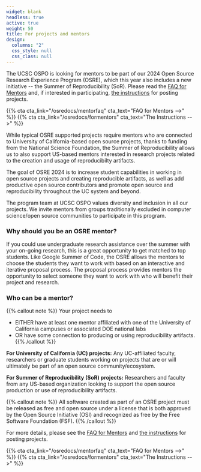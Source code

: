 ```yaml
---
widget: blank
headless: true
active: true
weight: 50
title: For projects and mentors
design:
  columns: "2"
  css_style: null
  css_class: null
---
```


The UCSC OSPO is looking for mentors to be part of our 2024 Open Source Research Experience Program (OSRE), which this year also includes a new initiative -- the Summer of Reproducibility (SoR). Please read the [FAQ for Mentors](/osredocs/mentorfaq) and, if interested in participating, [the instructions](/osredocs/formentors) for posting projects. 

{{% cta cta_link="/osredocs/mentorfaq" cta_text="FAQ for Mentors -->" %}}
{{% cta cta_link="/osredocs/formentors" cta_text="The Instructions -->" %}}

While typical OSRE supported projects require mentors who are connected to University of California-based open source projects, thanks to funding from the National Science Foundation, the Summer of Reproducibility allows us to also support US-based mentors interested in research projects related to the creation and usage of reproducibilty artifacts. 

The goal of OSRE 2024 is to increase student capabilities in working in open source projects and creating reproducible artifacts, as well as add productive open source contributors and promote open source and reproducibility throughout the UC system and beyond.

The program team at UCSC OSPO values diversity and inclusion in all our projects. We invite mentors from groups traditionally excluded in computer science/open source communities to participate in this program.

### Why should you be an OSRE mentor?

If you could use undergraduate research assistance over the summer with your on-going research, this is a great opportunity to get matched to top students. Like Google Summer of Code, the OSRE allows the mentors to choose the students they want to work with based on an interactive and iterative proposal process. The proposal process provides mentors the opportunity to select someone they want to work with who will benefit their project and research.

### Who can be a mentor?

{{% callout note %}}
Your project needs to
- EITHER have at least one mentor affiliated with one of the University of California campuses or associated DOE national labs
- OR have some connection to producing or using reproducibility artifacts.
{{% /callout %}}

**For University of California (UC) projects:** Any UC-affiliated faculty, researchers or graduate students working on projects that are or will ultimately be part of an open source community/ecosystem. 

**For Summer of Reproducibility (SoR) projects:** Researchers and faculty from any US-based organization looking to support the open source production or use of reproducibility artifacts.

{{% callout note %}}
All software created as part of an OSRE project must be released as free and open source under a license that is both approved by the Open Source Initiative (OSI) and recognized as free by the Free Software Foundation (FSF).
{{% /callout %}}

For more details, please see the [FAQ for Mentors](/osredocs/mentorfaq) and [the instructions](/osredocs/formentors) for posting projects.

{{% cta cta_link="/osredocs/mentorfaq" cta_text="FAQ for Mentors -->" %}}
{{% cta cta_link="/osredocs/formentors" cta_text="The Instructions -->" %}}